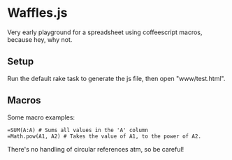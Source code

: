 Waffles.js
==========
Very early playground for a spreadsheet using coffeescript macros, because hey, why not.

Setup
-----
Run the default rake task to generate the js file, then open "www/test.html".

Macros
------
Some macro examples:

    =SUM(A:A) # Sums all values in the 'A' column
    =Math.pow(A1, A2) # Takes the value of A1, to the power of A2.

There's no handling of circular references atm, so be careful!

